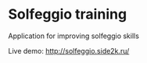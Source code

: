 # Solfeggio training

Application for improving solfeggio skills

Live demo: http://solfeggio.side2k.ru/
